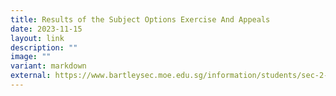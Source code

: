 ```yaml
---
title: Results of the Subject Options Exercise And Appeals
date: 2023-11-15
layout: link
description: ""
image: ""
variant: markdown
external: https://www.bartleysec.moe.edu.sg/information/students/sec-2-subject-options-results-and-appeal-outcome/
---
```

